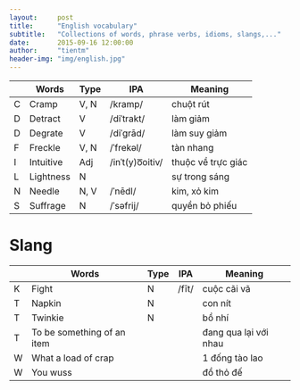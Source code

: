 ```yaml
---
layout:     post
title:      "English vocabulary"
subtitle:   "Collections of words, phrase verbs, idioms, slangs,..."
date:       2015-09-16 12:00:00
author:     "tientm"
header-img: "img/english.jpg"
---
```


||Words|Type|IPA|Meaning|
|--|--|--|--|--|
|C|Cramp|V, N|/kramp/|chuột rút|
|D|Detract|V|/diˈtrakt/|làm giảm|
|D|Degrate|V|/diˈgrād/|làm suy giảm|
|F|Freckle|V, N|/ˈfrekəl/|tàn nhang|
|I|Intuitive|Adj|/inˈt(y)o͞oitiv/|thuộc về trực giác|
|L|Lightness|N||sự trong sáng|
|N|Needle|N, V|/ˈnēdl/|kim, xỏ kim|
|S|Suffrage|N|/ˈsəfrij/|quyền bỏ phiếu|

# Slang
||Words|Type|IPA|Meaning|
|--|--|--|--|--|
|K|Fight|N|/fīt/|cuộc cãi vã|
|T|Napkin|N||con nít|
|T|Twinkie|N||bồ nhí|
|T|To be something of an item|||đang qua lại với nhau|
|W|What a load of crap|||1 đống tào lao|
|W|You wuss|||đồ thỏ đế|

